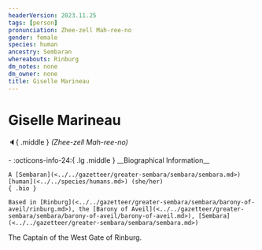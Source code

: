 ```yaml
---
headerVersion: 2023.11.25
tags: [person]
pronunciation: Zhee-zell Mah-ree-no
gender: female
species: human
ancestry: Sembaran
whereabouts: Rinburg
dm_notes: none
dm_owner: none
title: Giselle Marineau
---
```

# Giselle Marineau
:speaker:{ .middle } *(Zhee-zell Mah-ree-no)*  
<div class="grid cards ext-narrow-margin ext-one-column" markdown>
- :octicons-info-24:{ .lg .middle } __Biographical Information__

    A [Sembaran](<../../gazetteer/greater-sembara/sembara/sembara.md>) [human](<../../species/humans.md>) (she/her)  
    { .bio }

    Based in [Rinburg](<../../gazetteer/greater-sembara/sembara/barony-of-aveil/rinburg.md>), the [Barony of Aveil](<../../gazetteer/greater-sembara/sembara/barony-of-aveil/barony-of-aveil.md>), [Sembara](<../../gazetteer/greater-sembara/sembara/sembara.md>)
</div>


The Captain of the West Gate of Rinburg. 